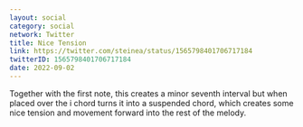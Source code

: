 ```yaml
---
layout: social
category: social
network: Twitter
title: Nice Tension
link: https://twitter.com/steinea/status/1565798401706717184
twitterID: 1565798401706717184
date: 2022-09-02
---
```


Together with the first note, this creates a minor seventh interval but when placed over the i chord turns it into a suspended chord, which creates some nice tension and movement forward into the rest of the melody.
